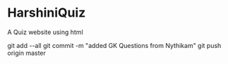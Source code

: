 # HarshiniQuiz
A Quiz website using html

git add --all
git commit -m "added GK Questions from Nythikam"
git push origin master